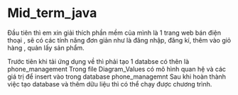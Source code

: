 # Mid_term_java
Đầu tiên thì em xin giải thích phần mềm của mình là 1 trang web bán điện thoại , sẽ có các tính năng đơn giản như là đăng nhập, đăng kí, thêm vào giỏ hàng , quản lấy sản phẩm.

Trước tiên khi tải ứng dụng về thì phải tạo 1 databse có thên là phone_management
Trong file Diagram_Values có mô hình quan hệ và các giá trị để insert vào trong database phone_managemnt
Sau khi hoàn thành việc tạo database và thêm dữu liệu thì có thể chạy được chương trình.